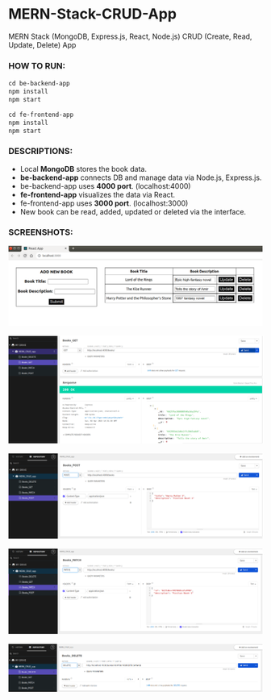 # MERN-Stack-CRUD-App
MERN Stack (MongoDB, Express.js, React, Node.js) CRUD (Create, Read, Update, Delete) App

### HOW TO RUN:
```console
cd be-backend-app
npm install
npm start
```
```console
cd fe-frontend-app
npm install
npm start
```

### DESCRIPTIONS:
- Local **MongoDB** stores the book data.
- **be-backend-app** connects DB and manage data via Node.js, Express.js.
- be-backend-app uses **4000 port**. (localhost:4000)
- **fe-frontend-app** visualizes the data via React.
- fe-frontend-app uses **3000 port**. (localhost:3000)
- New book can be read, added, updated or deleted via the interface.

### SCREENSHOTS:
<kbd><img src="images/Interface.png"/></kbd>
<br/><br/>
<kbd><img src="images/GET.png"/></kbd>
<br/><br/>
<kbd><img src="images/POST.png"/></kbd>
<br/><br/>
<kbd><img src="images/PATCH.png"/></kbd>
<br/><br/>
<kbd><img src="images/DELETE.png"/></kbd>
<br/><br/>
